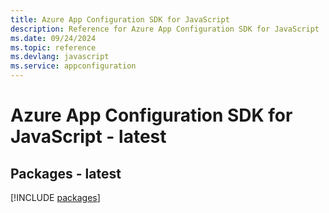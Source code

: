 ```yaml
---
title: Azure App Configuration SDK for JavaScript
description: Reference for Azure App Configuration SDK for JavaScript
ms.date: 09/24/2024
ms.topic: reference
ms.devlang: javascript
ms.service: appconfiguration
---
```

# Azure App Configuration SDK for JavaScript - latest
## Packages - latest
[!INCLUDE [packages](app-configuration-index.md)]